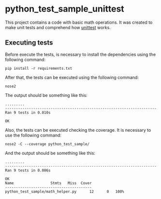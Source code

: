 # python_test_sample_unittest
This project contains a code with basic math operations. It was created to make unit tests and comprehend how [unittest](https://docs.python.org/3/library/unittest.html) works.

## Executing tests
Before execute the tests, is necessary to install the dependencies using the following command:

`pip install -r requirements.txt`


After that, the tests can be executed using the following command:

`nose2`

The output should be something like this:

```
.........
----------------------------------------------------------------------
Ran 9 tests in 0.010s
  
OK
```

Also, the tests can be executed checking the coverage. It is necessary to use the following command:

`nose2 -C --coverage python_test_sample/`

And the output should be something like this:

```
.........
----------------------------------------------------------------------
Ran 9 tests in 0.006s

OK
Name                 Stmts   Miss  Cover
----------------------------------------
python_test_sample/math_helper.py      12      0   100%
```